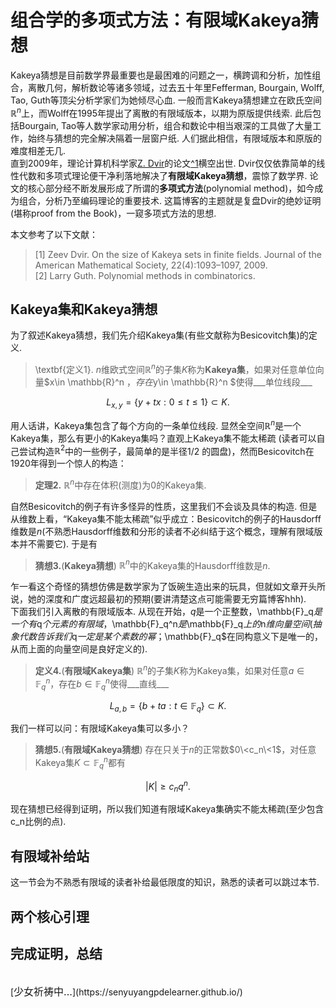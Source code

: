 <style>
.bjimg{
  position: fixed;
  top: 0;
  left: 0;
  width:100%;
height:100%;
min-width: 1000px;
z-index:-10;
zoom: 1;
  background-image: url(https://mathinstitutes.org/uploads/2021/07/images/12424_highlight_40.png);
  background-repeat: no-repeat;
  background-size: contain;
  background-position: center 0;
  opacity: 0.3;
  }
</style>
<head>
<script src="https://cdn.mathjax.org/mathjax/latest/MathJax.js?config=TeX-AMS-MML_HTMLorMML" type="text/javascript"></script>
    <script type="text/x-mathjax-config">
        MathJax.Hub.Config({
            tex2jax: {
            skipTags: ['script', 'noscript', 'style', 'textarea', 'pre'],
            inlineMath: [['$','$']]
            }
        });
    </script>
</head>
<div class="bjimg"></div>

# 组合学的多项式方法：有限域Kakeya猜想

Kakeya猜想是目前数学界最重要也是最困难的问题之一，横跨调和分析，加性组合，离散几何，解析数论等诸多领域，过去五十年里Fefferman, Bourgain, Wolff, Tao, Guth等顶尖分析学家们为她倾尽心血. 一般而言Kakeya猜想建立在欧氏空间$\mathbb{R}^n$上，而Wolff在1995年提出了离散的有限域版本，以期为原版提供线索. 此后包括Bourgain, Tao等人数学家动用分析，组合和数论中相当艰深的工具做了大量工作，始终与猜想的完全解决隔着一层窗户纸. 人们据此相信，有限域版本和原版的难度相差无几. <br/>
直到2009年，理论计算机科学家[Z. Dvir](https://www.cs.princeton.edu/~zdvir/)的论文[^1](https://www.cs.princeton.edu/~zdvir/papers/Dvir09.pdf)横空出世. Dvir仅仅依靠简单的线性代数和多项式理论便干净利落地解决了**有限域Kakeya猜想**，震惊了数学界. 论文的核心部分经不断发展形成了所谓的**多项式方法**(polynomial method)，如今成为组合，分析乃至编码理论的重要技术. 这篇博客的主题就是复盘Dvir的绝妙证明(堪称proof from the Book)，一窥多项式方法的思想. <br/>

本文参考了以下文献：

> [1] Zeev Dvir. On the size of Kakeya sets in finite fields. Journal of the American Mathematical Society, 22(4):1093–1097, 2009.<br/>
> [2] Larry Guth. Polynomial methods in combinatorics. 

##  Kakeya集和Kakeya猜想

为了叙述Kakeya猜想，我们先介绍Kakeya集(有些文献称为Besicovitch集)的定义.

> \textbf{定义1}. $n$维欧式空间$\mathbb{R}^n$的子集$K$称为**Kakeya集**，如果对任意单位向量$x\in \mathbb{R}^n $，存在$y\in \mathbb{R}^n $使得___单位线段___

$$
L_{x,y}=\{y+tx: 0\leq t\leq 1\}\subset K.$$

用人话讲，Kakeya集包含了每个方向的一条单位线段. 显然全空间$\mathbb{R}^n$是一个Kakeya集，那么有更小的Kakeya集吗？直观上Kakeya集不能太稀疏 (读者可以自己尝试构造$\mathbb{R}^2$中的一些例子，最简单的是半径1/2 的圆盘)，然而Besicovitch在1920年得到一个惊人的构造：

> **定理2.** $\mathbb{R}^n$中存在体积(测度)为$0$的Kakeya集.

自然Besicovitch的例子有许多怪异的性质，这里我们不会谈及具体的构造. 但是从维数上看，“Kakeya集不能太稀疏”似乎成立：Besicovitch的例子的Hausdorff维数是$n$(不熟悉Hausdorff维数和分形的读者不必纠结于这个概念，理解有限域版本并不需要它). 于是有

> **猜想3.**(**Kakeya猜想**) $\mathbb{R}^n$中的Kakeya集的Hausdorff维数是$n$.

乍一看这个奇怪的猜想仿佛是数学家为了饭碗生造出来的玩具，但就如文章开头所说，她的深度和广度远超最初的预期(要讲清楚这点可能需要无穷篇博客hhh). <br/>
下面我们引入离散的有限域版本. 从现在开始，$q$是一个正整数，\mathbb{F}_q$是一个有$q$个元素的有限域，$\mathbb{F}_q^n$是$\mathbb{F}_q$上的$n$维向量空间(抽象代数告诉我们$q$一定是某个素数的幂；$\mathbb{F}_q$在同构意义下是唯一的，从而上面的向量空间是良好定义的). 

> **定义4.**(**有限域Kakeya集**) $\mathbb{R}^n$的子集$K$称为Kakeya集，如果对任意$a\in \mathbb{F}_q^n$，存在$b\in\mathbb{F}_q^n$使得___直线___

$$
L_{a,b}=\{b+ta: t\in \mathbb{F}_q\}\subset K.$$

我们一样可以问：有限域Kakeya集可以多小？

> **猜想5.**(**有限域Kakeya猜想**) 存在只关于$n$的正常数$0\<c_n\<1$，对任意Kakeya集$K\subset \mathbb{F}_q^n$都有

$$
\vert K\vert \geq c_n q^n.$$

现在猜想已经得到证明，所以我们知道有限域Kakeya集确实不能太稀疏(至少包含c_n比例的点). 

## 有限域补给站

这一节会为不熟悉有限域的读者补给最低限度的知识，熟悉的读者可以跳过本节. 

## 两个核心引理

## 完成证明，总结

<br/>
[<font size="3">少女祈祷中...</font>](https://senyuyangpdelearner.github.io/)
